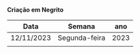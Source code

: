 **Criação em Negrito**


<!--Exemple-->

| Data       | Semana        | ano  |
|------------|---------------|------|
| 12/11/2023 | Segunda-feira | 2023 |
|            |               |      |
